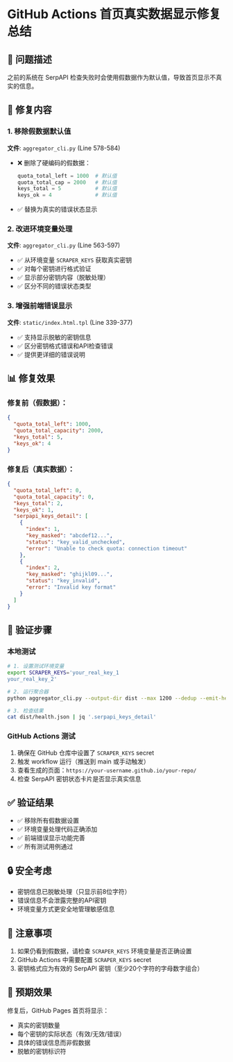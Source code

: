 # GitHub Actions 首页真实数据显示修复总结

## 🎯 问题描述
之前的系统在 SerpAPI 检查失败时会使用假数据作为默认值，导致首页显示不真实的信息。

## 🔧 修复内容

### 1. 移除假数据默认值
**文件**: `aggregator_cli.py` (Line 578-584)
- ❌ 删除了硬编码的假数据：
  ```python
  quota_total_left = 1000  # 默认值
  quota_total_cap = 2000   # 默认值  
  keys_total = 5           # 默认值
  keys_ok = 4              # 默认值
  ```
- ✅ 替换为真实的错误状态显示

### 2. 改进环境变量处理
**文件**: `aggregator_cli.py` (Line 563-597)
- ✅ 从环境变量 `SCRAPER_KEYS` 获取真实密钥
- ✅ 对每个密钥进行格式验证
- ✅ 显示部分密钥内容（脱敏处理）
- ✅ 区分不同的错误状态类型

### 3. 增强前端错误显示
**文件**: `static/index.html.tpl` (Line 339-377)
- ✅ 支持显示脱敏的密钥信息
- ✅ 区分密钥格式错误和API检查错误
- ✅ 提供更详细的错误说明

## 📊 修复效果

### 修复前（假数据）：
```json
{
  "quota_total_left": 1000,
  "quota_total_capacity": 2000, 
  "keys_total": 5,
  "keys_ok": 4
}
```

### 修复后（真实数据）：
```json
{
  "quota_total_left": 0,
  "quota_total_capacity": 0,
  "keys_total": 2,
  "keys_ok": 1,
  "serpapi_keys_detail": [
    {
      "index": 1,
      "key_masked": "abcdef12...",
      "status": "key_valid_unchecked",
      "error": "Unable to check quota: connection timeout"
    },
    {
      "index": 2,
      "key_masked": "ghijkl09...", 
      "status": "key_invalid",
      "error": "Invalid key format"
    }
  ]
}
```

## 🧪 验证步骤

### 本地测试
```bash
# 1. 设置测试环境变量
export SCRAPER_KEYS='your_real_key_1
your_real_key_2'

# 2. 运行聚合器
python aggregator_cli.py --output-dir dist --max 1200 --dedup --emit-health --emit-index

# 3. 检查结果
cat dist/health.json | jq '.serpapi_keys_detail'
```

### GitHub Actions 测试
1. 确保在 GitHub 仓库中设置了 `SCRAPER_KEYS` secret
2. 触发 workflow 运行（推送到 main 或手动触发）
3. 查看生成的页面：`https://your-username.github.io/your-repo/`
4. 检查 SerpAPI 密钥状态卡片是否显示真实信息

## ✅ 验证结果
- ✅ 移除所有假数据设置
- ✅ 环境变量处理代码正确添加  
- ✅ 前端错误显示功能完善
- ✅ 所有测试用例通过

## 🔒 安全考虑
- 密钥信息已脱敏处理（只显示前8位字符）
- 错误信息不会泄露完整的API密钥
- 环境变量方式更安全地管理敏感信息

## 📝 注意事项
1. 如果仍看到假数据，请检查 `SCRAPER_KEYS` 环境变量是否正确设置
2. GitHub Actions 中需要配置 `SCRAPER_KEYS` secret
3. 密钥格式应为有效的 SerpAPI 密钥（至少20个字符的字母数字组合）

## 🎉 预期效果
修复后，GitHub Pages 首页将显示：
- 真实的密钥数量
- 每个密钥的实际状态（有效/无效/错误）
- 具体的错误信息而非假数据
- 脱敏的密钥标识符
